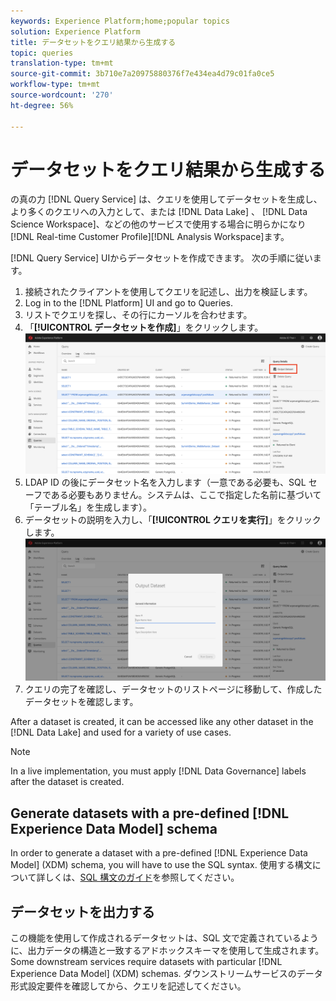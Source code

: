 ```yaml
---
keywords: Experience Platform;home;popular topics
solution: Experience Platform
title: データセットをクエリ結果から生成する
topic: queries
translation-type: tm+mt
source-git-commit: 3b710e7a20975880376f7e434ea4d79c01fa0ce5
workflow-type: tm+mt
source-wordcount: '270'
ht-degree: 56%

---
```



# データセットをクエリ結果から生成する

の真の力 [!DNL Query Service] は、クエリを使用してデータセットを生成し、より多くのクエリへの入力として、または [!DNL Data Lake] 、 [!DNL Data Science Workspace]、などの他のサービスで使用する場合に明らかになり [!DNL Real-time Customer Profile][!DNL Analysis Workspace]ます。

[!DNL Query Service] UIからデータセットを作成できます。 次の手順に従います。

1. 接続されたクライアントを使用してクエリを記述し、出力を検証します。
2. Log in to the [!DNL Platform] UI and go to Queries.
3. リストでクエリを探し、その行にカーソルを合わせます。
4. 「**[!UICONTROL データセットを作成]**」をクリックします。![画像](../images/queries/create-datasets/click-create-dataset.png)
5. LDAP ID の後にデータセット名を入力します（一意である必要も、SQL セーフである必要もありません。システムは、ここで指定した名前に基づいて「テーブル名」を生成します）。
6. データセットの説明を入力し、「**[!UICONTROL クエリを実行]**」をクリックします。![画像](../images/queries/create-datasets/run-query.png)
7. クエリの完了を確認し、データセットのリストページに移動して、作成したデータセットを確認します。

After a dataset is created, it can be accessed like any other dataset in the [!DNL Data Lake] and used for a variety of use cases.

>[!NOTE]
>
>In a live implementation, you must apply [!DNL Data Governance] labels after the dataset is created.

## Generate datasets with a pre-defined [!DNL Experience Data Model] schema

In order to generate a dataset with a pre-defined [!DNL Experience Data Model] (XDM) schema, you will have to use the SQL syntax. 使用する構文について詳しくは、[SQL 構文のガイド](../sql/syntax.md#create-table-as-select)を参照してください。

## データセットを出力する

この機能を使用して作成されるデータセットは、SQL 文で定義されているように、出力データの構造と一致するアドホックスキーマを使用して生成されます。Some downstream services require datasets with particular [!DNL Experience Data Model] (XDM) schemas. ダウンストリームサービスのデータ形式設定要件を確認してから、クエリを記述してください。